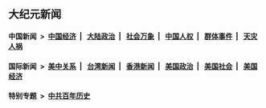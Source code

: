 ## 大纪元新闻

#### 中国新闻 &nbsp;>&nbsp; [中国经济](indexes/ncid283/README.md?04031245) &nbsp;| &nbsp; [大陆政治](indexes/ncid277/README.md?04031245) &nbsp;| &nbsp; [社会万象](indexes/ncid282/README.md?04031245) &nbsp;| &nbsp; [中国人权](indexes/ncid278/README.md?04031245) &nbsp;| &nbsp; [群体事件](indexes/ncid279/README.md?04031245) &nbsp;| &nbsp; [天灾人祸](indexes/ncid280/README.md?04031245)

#### 国际新闻 &nbsp;>&nbsp; [美中关系](indexes/nf1412576/README.md?04031245) &nbsp;| &nbsp; [台湾新闻](indexes/ncid1349361/README.md?04031245) &nbsp;| &nbsp; [香港新闻](indexes/ncid1349362/README.md?04031245) &nbsp;| &nbsp; [美国政治](indexes/ncid1078159/README.md?04031245) &nbsp;| &nbsp; [美国社会](indexes/ncid1078160/README.md?04031245) &nbsp;| &nbsp; [美国经济](indexes/ncid1078158/README.md?04031245)

#### 特别专题 &nbsp;>&nbsp; [中共百年历史](https://github.com/epoch-news/epoch-special/blob/master/README.md?04031245)  
